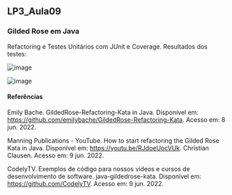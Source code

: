 ## LP3_Aula09

### Gilded Rose em Java
Refactoring e Testes Unitários com JUnit e Coverage. Resultados dos testes:  

![image](https://user-images.githubusercontent.com/70042571/173930761-980f2c4c-3d04-412f-acbb-7fe0a65f0a8d.png)  

![image](https://user-images.githubusercontent.com/70042571/173931420-86a3807e-7af0-4849-8938-9f44a03a0763.png)

#### Referências  

Emily Bache. GildedRose-Refactoring-Kata in Java. Disponível em: https://github.com/emilybache/GildedRose-Refactoring-Kata. Acesso em: 8 jun. 2022.  

Manning Publications - YouTube. How to start refactoring the Gilded Rose Kata in Java. Disponível em: https://youtu.be/RJdoeUocVUk. Christian Clausen. Acesso em: 9 jun. 2022.  

CodelyTV. Exemplos de código para nossos vídeos e cursos de desenvolvimento de software. java-gildedrose-kata. Disponível em: https://github.com/CodelyTV. Acesso em: 9 jun. 2022.    

